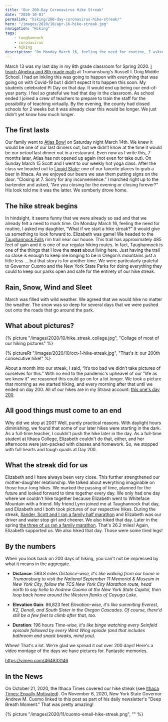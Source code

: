 ```yaml
---
title: "Our 200-Day Coronavirus Hike Streak"
date: "2020-10-01"
permalink: "hiking/200-day-coronavirus-hike-streak/"
hero: "/images/2020/10/apr-16-hike-streak.jpg"
navigation: "Hiking"
tags:
    - taughannock
    - coronavirus
    - hiking
description: "On Monday March 16, feeling the need for routine, I asked my daughter, 'What if we start a hike streak?' It would give us something to look forward to."
---
```


March 13 was my last day in my 8th grade classroom for Spring 2020. [I teach Algebra and 8th grade math](https://mathista.org/) at Trumansburg's Russell I. Doig Middle School. I had an inkling this was going to happen with everything that was going on with Covid-19 but I didn’t expect it to happen this soon. My students celebrated Pi Day on that day. It would end up being our end-of-year party. I feel _so_ grateful we had that day in the classroom. As school ended I joined a crew of teachers to prepare to train the staff for the possibility of teaching virtually. By the evening, the county had closed schools for 2 weeks but it was already clear this would be longer. We just didn’t yet know how much longer.

## The first lasts

Our family went to [Atlas Bowl](https://atlasbowl.com/) on Saturday night March 14th. We knew it would be one of our last dinners out, but we didn’t know at the time it would be our _actual_ last dinner out in a restaurant. Even now as I write this, 7 months later, Atlas has not opened up again (not even for take out). On Sunday March 15 Scott and I went to our weekly hot yoga class. After the class we headed out to [Liquid State](https://www.liquidstatebeer.com/): one of our favorite places to grab a beer in Ithaca. As we enjoyed our beers we saw them putting signs on the door. “Closing at 7. Sorry for any inconvenience.” I marched right up to the bartender and asked, “Are you closing for the evening or closing forever?” His look told me it was the latter. We somberly drove home.

## The hike streak begins

In hindsight, it seems funny that we were already so sad and that we already felt a need to mark time. On Monday March 16, feeling the need for routine, I asked my daughter, “What if we start a hike streak?” It would give us something to look forward to. Elizabeth was game! We headed to the [Taughannock Falls](https://taughannock.us/) rim trail near our house. This trail has approximately 485 feet of gain and it is one of our regular hiking routes. In fact, Taughannock is one of the things that I love the **most** about living here. Just having the trail so close is enough to keep me longing to be in Oregon’s mountains just a little less ... but that story is for another time. We were particularly grateful to Governor Cuomo and the New York State Parks for doing everything they could to keep our parks open and safe for the entirety of our hike streak. 

## Rain, Snow, Wind and Sleet

March was filled with wild weather. We agreed that we would hike no matter the weather. The snow was so deep for several days that we were pushed out onto the roads that go around the park. 

## What about pictures?

{% picture "/images/2020/10/hike_streak_collage.jpg", "Collage of most of our hiking pictures" %}

{% pictureRt "/images/2020/10/oct-1-hike-streak.jpg", "That's it: our 200th consecutive hike!" %}

About a month into our streak, I said, “It’s too bad we didn’t take pictures of ourselves for this.” With no end to the pandemic's upheavel of our "life as we knew it" we reasoned this could go on for a lot longer. We took a picture that morning as we started hiking, and every morning after that until we ended on day 200. All of our hikes are in my Strava account: [this one's day 200](https://www.strava.com/activities/4139562437).

## All good things must come to an end

Why did we stop at 200? Well, purely practical reasons. With daylight hours diminishing, we found that some of our later hikes were starting in the dark. As a full-time teacher, I couldn't push the hike later in the day. As a full-time student at Ithaca College, Elizabeth couldn't do that, either, and her afternoons were jam-packed with classes and homework. So, we stopped with full hearts and tough quads at Day 200. 

## What the streak did for us

Elizabeth and I have always been very close. This further strengthened our mother-daughter relationship. We talked about everything imaginable on those hour-long hikes. We marked the passing of time, planned for the future and looked forward to time together every day. We only had one day where we couldn't hike together because Elizabeth went to Whiteface Mountain with a friend. My friend Lynn joined me at Taughannock that day, and Elizabeth and I both took pictures of our respective hikes. During the streak, [Xander, Scott and I ran a family half marathon](/training/our-own-skunk-cabbage-half/) and Elizabeth was our driver and water stop girl and cheerer. We also hiked that day. Later in the spring [the three of us ran a family marathon](/race-report/family-marathon/). That's 26.2 miles! Again, Elizabeth supported us. We also hiked that day. Those were some tired legs!

## By the numbers

When you look back on 200 days of hiking, you can't not be impressed by what it means in the aggregate. 

 - **Distance**: 593.8 miles
 _Distance-wise, it's like walking from our home in Trumansburg to visit the National September 11 Memorial & Museum in New York City, follow the TCS New York City Marathon route, head north to say hello to Andrew Cuomo at the New York State Capitol, then loop back home around the Western flanks of Cayuga Lake._

 - **Elevation Gain**: 86,823 feet
 _Elevation-wise, it's like summiting Everest, K2, Denali, and South Sister in the Oregon Cascades. Of course, there'd still be a few feet to climb after that, too._

 - **Duration**: 196 hours
 _Time-wise, it's like binge watching every Seinfeld episode followed by every West Wing episide (and that includes bathroom and snack breaks, mind you)._

Whew! That's a lot. We're glad we spread it out over 200 days! Here's a video montage of the days we have pictures for. Fantastic memories.

https://vimeo.com/464833146

## In the News

On October 21, 2020, the Ithaca Times covered our hike streak (see [Ithaca Times: Equally Motivated](https://www.ithaca.com/sports/steve_lawrence/equally-motivated/article_3d12e72c-13ab-11eb-9e2c-9346b4ec728c.html)). On November 6, 2020, New York State Governor Andrew M. Cuomo linked to this post as part of his daily newsletter's "Deep Breath Moment." That was pretty amazing! 

{% picture "/images/2020/11/cuomo-email-hike-streak.png", "" %}